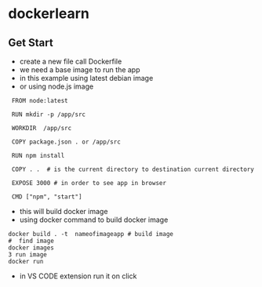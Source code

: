 # dockerlearn
## Get Start
- create a new file call Dockerfile
- we need a base image to run the app
- in this example using latest debian image
- or using node.js image
```docker:
 FROM node:latest
 
 RUN mkdir -p /app/src
 
 WORKDIR  /app/src 
 
 COPY package.json . or /app/src
 
 RUN npm install
 
 COPY . .  # is the current directory to destination current directory
 
 EXPOSE 3000 # in order to see app in browser
 
 CMD ["npm", "start"]
```
- this will build docker image
- using docker command to build docker image
```command
docker build . -t  nameofimageapp # build image
#  find image
docker images
3 run image
docker run 

```
- in VS CODE extension run it on click
